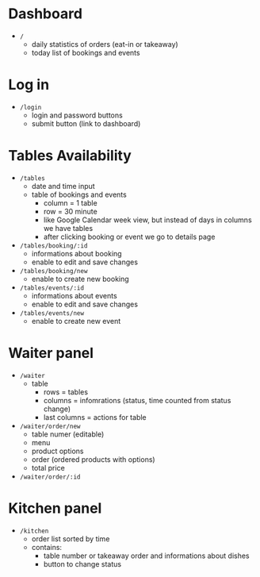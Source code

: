 # Dashboard

- `/`
  - daily statistics of orders (eat-in or takeaway)
  - today list of bookings and events

# Log in

- `/login`
  - login and password buttons
  - submit button (link to dashboard)

# Tables Availability

- `/tables`
  - date and time input
  - table of bookings and events
    - column = 1 table
    - row = 30 minute
    - like Google Calendar week view, but instead of days in columns we have tables
    - after clicking booking or event we go to details page
- `/tables/booking/:id`
  - informations about booking
  - enable to edit and save changes
- `/tables/booking/new`
  - enable to create new booking
- `/tables/events/:id`
  - informations about events
  - enable to edit and save changes
- `/tables/events/new`
  - enable to create new event

# Waiter panel

- `/waiter`
  - table
    - rows = tables
    - columns = infomrations (status, time counted from status change)
    - last columns = actions for table
- `/waiter/order/new`
  - table numer (editable)
  - menu
  - product options
  - order (ordered products with options)
  - total price
- `/waiter/order/:id`

# Kitchen panel

- `/kitchen`
  - order list sorted by time
  - contains:
    - table number or takeaway order and informations about dishes
    - button to change status
